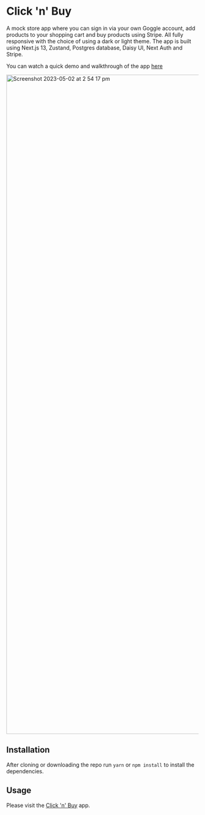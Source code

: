 # Click 'n' Buy

A mock store app where you can sign in via your own Goggle account, add products to your shopping cart and buy products using Stripe. All fully responsive with the choice of using a dark or light theme. The app is built using Next.js 13, Zustand, Postgres database, Daisy UI, Next Auth and Stripe.

You can watch a quick demo and walkthrough of the app [here](https://youtu.be/tRIByfp0X-4)

<img width="1724" alt="Screenshot 2023-05-02 at 2 54 17 pm" src="https://user-images.githubusercontent.com/85605968/235687666-5f6b7745-54f7-461c-9008-75de0fb76397.png">

## Installation

After cloning or downloading the repo run ``yarn`` or ``npm install`` to install the dependencies.

## Usage

Please visit the [Click 'n' Buy](https://ecommerce-app-sigma-seven.vercel.app) app.
